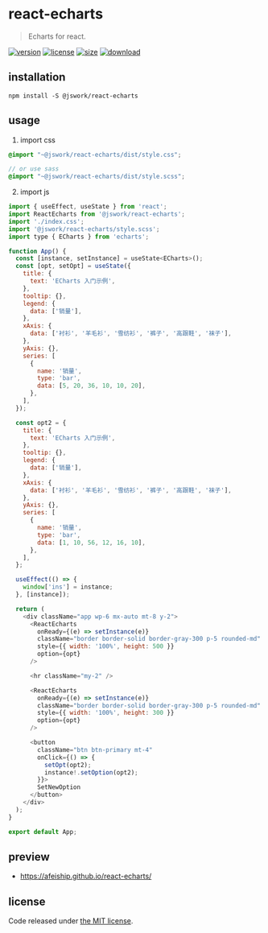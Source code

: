 # react-echarts
> Echarts for react.

[![version][version-image]][version-url]
[![license][license-image]][license-url]
[![size][size-image]][size-url]
[![download][download-image]][download-url]

## installation
```shell
npm install -S @jswork/react-echarts
```

## usage
1. import css
  ```scss
  @import "~@jswork/react-echarts/dist/style.css";

  // or use sass
  @import "~@jswork/react-echarts/dist/style.scss";
  ```
2. import js
  ```js
  import { useEffect, useState } from 'react';
  import ReactEcharts from '@jswork/react-echarts';
  import './index.css';
  import '@jswork/react-echarts/style.scss';
  import type { ECharts } from 'echarts';

  function App() {
    const [instance, setInstance] = useState<ECharts>();
    const [opt, setOpt] = useState({
      title: {
        text: 'ECharts 入门示例',
      },
      tooltip: {},
      legend: {
        data: ['销量'],
      },
      xAxis: {
        data: ['衬衫', '羊毛衫', '雪纺衫', '裤子', '高跟鞋', '袜子'],
      },
      yAxis: {},
      series: [
        {
          name: '销量',
          type: 'bar',
          data: [5, 20, 36, 10, 10, 20],
        },
      ],
    });

    const opt2 = {
      title: {
        text: 'ECharts 入门示例',
      },
      tooltip: {},
      legend: {
        data: ['销量'],
      },
      xAxis: {
        data: ['衬衫', '羊毛衫', '雪纺衫', '裤子', '高跟鞋', '袜子'],
      },
      yAxis: {},
      series: [
        {
          name: '销量',
          type: 'bar',
          data: [1, 10, 56, 12, 16, 10],
        },
      ],
    };

    useEffect(() => {
      window['ins'] = instance;
    }, [instance]);

    return (
      <div className="app wp-6 mx-auto mt-8 y-2">
        <ReactEcharts
          onReady={(e) => setInstance(e)}
          className="border border-solid border-gray-300 p-5 rounded-md"
          style={{ width: '100%', height: 500 }}
          option={opt}
        />

        <hr className="my-2" />

        <ReactEcharts
          onReady={(e) => setInstance(e)}
          className="border border-solid border-gray-300 p-5 rounded-md"
          style={{ width: '100%', height: 300 }}
          option={opt}
        />

        <button
          className="btn btn-primary mt-4"
          onClick={() => {
            setOpt(opt2);
            instance!.setOption(opt2);
          }}>
          SetNewOption
        </button>
      </div>
    );
  }

  export default App;
  ```

## preview
- https://afeiship.github.io/react-echarts/

## license
Code released under [the MIT license](https://github.com/afeiship/react-echarts/blob/master/LICENSE.txt).

[version-image]: https://img.shields.io/npm/v/@jswork/react-echarts
[version-url]: https://npmjs.org/package/@jswork/react-echarts

[license-image]: https://img.shields.io/npm/l/@jswork/react-echarts
[license-url]: https://github.com/afeiship/react-echarts/blob/master/LICENSE.txt

[size-image]: https://img.shields.io/bundlephobia/minzip/@jswork/react-echarts
[size-url]: https://github.com/afeiship/react-echarts/blob/master/dist/react-echarts.min.js

[download-image]: https://img.shields.io/npm/dm/@jswork/react-echarts
[download-url]: https://www.npmjs.com/package/@jswork/react-echarts
